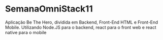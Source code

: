 # SemanaOmniStack11
Aplicação Be The Hero,  dividida em Backend, Front-End HTML e Front-End Mobile. 
Utilizando Node.JS para o backend, react para o front web e react native para o mobile
